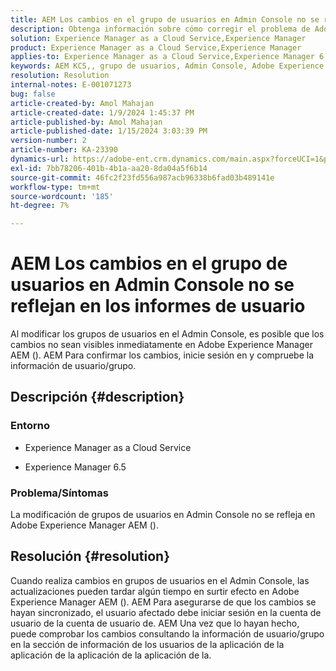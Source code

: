 ```yaml
---
title: AEM Los cambios en el grupo de usuarios en Admin Console no se reflejan en los informes de usuario
description: Obtenga información sobre cómo corregir el problema de Adobe Experience Manager AEM en el que los cambios de grupo de usuarios en Admin Console no se reflejan en los informes de usuario de la consola de administración de. Compruebe la información de usuario/grupo.
solution: Experience Manager as a Cloud Service,Experience Manager
product: Experience Manager as a Cloud Service,Experience Manager
applies-to: Experience Manager as a Cloud Service,Experience Manager 6.5
keywords: AEM KCS,, grupo de usuarios, Admin Console, Adobe Experience Manager AEM, 6.5
resolution: Resolution
internal-notes: E-001071273
bug: false
article-created-by: Amol Mahajan
article-created-date: 1/9/2024 1:45:37 PM
article-published-by: Amol Mahajan
article-published-date: 1/15/2024 3:03:39 PM
version-number: 2
article-number: KA-23390
dynamics-url: https://adobe-ent.crm.dynamics.com/main.aspx?forceUCI=1&pagetype=entityrecord&etn=knowledgearticle&id=f4520c5a-f5ae-ee11-a569-6045bd006268
exl-id: 7bb78206-401b-4b1a-aa20-8da04a5f6b14
source-git-commit: 46fc2f23fd556a987acb96338b6fad03b489141e
workflow-type: tm+mt
source-wordcount: '185'
ht-degree: 7%

---
```


# AEM Los cambios en el grupo de usuarios en Admin Console no se reflejan en los informes de usuario


Al modificar los grupos de usuarios en el Admin Console, es posible que los cambios no sean visibles inmediatamente en Adobe Experience Manager AEM (). AEM Para confirmar los cambios, inicie sesión en y compruebe la información de usuario/grupo.

## Descripción {#description}


### <b>Entorno</b>

- Experience Manager as a Cloud Service


- Experience Manager 6.5




### <b>Problema/Síntomas</b>

La modificación de grupos de usuarios en Admin Console no se refleja en Adobe Experience Manager AEM ().


## Resolución {#resolution}


Cuando realiza cambios en grupos de usuarios en el Admin Console, las actualizaciones pueden tardar algún tiempo en surtir efecto en Adobe Experience Manager AEM (). AEM Para asegurarse de que los cambios se hayan sincronizado, el usuario afectado debe iniciar sesión en la cuenta de usuario de la cuenta de usuario de. AEM Una vez que lo hayan hecho, puede comprobar los cambios consultando la información de usuario/grupo en la sección de información de los usuarios de la aplicación de la aplicación de la aplicación de la aplicación de la.

